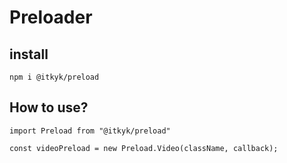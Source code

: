# Preloader

## install
```
npm i @itkyk/preload
```

## How to use?
```
import Preload from "@itkyk/preload"

const videoPreload = new Preload.Video(className, callback);
```